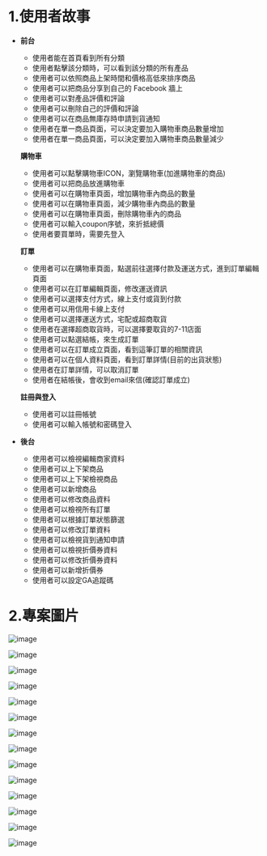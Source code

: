 # 1.使用者故事

- **前台**

  - 使用者能在首頁看到所有分類
  - 使用者點擊該分類時，可以看到該分類的所有產品
  - 使用者可以依照商品上架時間和價格高低來排序商品
  - 使用者可以把商品分享到自己的 Facebook 牆上
  - 使用者可以對產品評價和評論
  - 使用者可以刪除自己的評價和評論
  - 使用者可以在商品無庫存時申請到貨通知
  - 使用者在單一商品頁面，可以決定要加入購物車商品數量增加
  - 使用者在單一商品頁面，可以決定要加入購物車商品數量減少

  **購物車**

  - 使用者可以點擊購物車ICON，瀏覽購物車(加進購物車的商品)
  - 使用者可以把商品放進購物車
  - 使用者可以在購物車頁面，增加購物車內商品的數量
  - 使用者可以在購物車頁面，減少購物車內商品的數量
  - 使用者可以在購物車頁面，刪除購物車內的商品
  - 使用者可以輸入coupon序號，來折抵總價
  - 使用者要買單時，需要先登入

  **訂單**

  - 使用者可以在購物車頁面，點選前往選擇付款及運送方式，進到訂單編輯頁面
  - 使用者可以在訂單編輯頁面，修改運送資訊
  - 使用者可以選擇支付方式，線上支付或貨到付款
  - 使用者可以用信用卡線上支付
  - 使用者可以選擇運送方式，宅配或超商取貨
  - 使用者在選擇超商取貨時，可以選擇要取貨的7-11店面
  - 使用者可以點選結帳，來生成訂單
  - 使用者可以在訂單成立頁面，看到這筆訂單的相關資訊
  - 使用者可以在個人資料頁面，看到訂單詳情(目前的出貨狀態)
  - 使用者在訂單詳情，可以取消訂單
  - 使用者在結帳後，會收到email來信(確認訂單成立)

  **註冊與登入**

  - 使用者可以註冊帳號
  - 使用者可以輸入帳號和密碼登入


- **後台** 

  - 使用者可以檢視編輯商家資料
  - 使用者可以上下架商品
  - 使用者可以上下架檢視商品
  - 使用者可以新增商品
  - 使用者可以修改商品資料
  - 使用者可以檢視所有訂單
  - 使用者可以根據訂單狀態篩選
  - 使用者可以修改訂單資料
  - 使用者可以檢視貨到通知申請
  - 使用者可以檢視折價券資料
  - 使用者可以修改折價券資料
  - 使用者可以新增折價券
  - 使用者可以設定GA追蹤碼

# 2.專案圖片

![image](https://github.com/tzuyi0817/ac_s4_final_project_ecweb_vue/blob/master/src/assets/11.png)

![image](https://github.com/tzuyi0817/ac_s4_final_project_ecweb_vue/blob/master/src/assets/1.png)

![image](https://github.com/tzuyi0817/ac_s4_final_project_ecweb_vue/blob/master/src/assets/2.png)

![image](https://github.com/tzuyi0817/ac_s4_final_project_ecweb_vue/blob/master/src/assets/3.png)

![image](https://github.com/tzuyi0817/ac_s4_final_project_ecweb_vue/blob/master/src/assets/作品產品頁面.png)

![image](https://github.com/tzuyi0817/ac_s4_final_project_ecweb_vue/blob/master/src/assets/4.png)

![image](https://github.com/tzuyi0817/ac_s4_final_project_ecweb_vue/blob/master/src/assets/購物車頁面.png)

![image](https://github.com/tzuyi0817/ac_s4_final_project_ecweb_vue/blob/master/src/assets/5.png)

![image](https://github.com/tzuyi0817/ac_s4_final_project_ecweb_vue/blob/master/src/assets/6.png)

![image](https://github.com/tzuyi0817/ac_s4_final_project_ecweb_vue/blob/master/src/assets/7.png)

![image](https://github.com/tzuyi0817/ac_s4_final_project_ecweb_vue/blob/master/src/assets/8.png)

![image](https://github.com/tzuyi0817/ac_s4_final_project_ecweb_vue/blob/master/src/assets/後台頁面.png)

![image](https://github.com/tzuyi0817/ac_s4_final_project_ecweb_vue/blob/master/src/assets/9.png)

![image](https://github.com/tzuyi0817/ac_s4_final_project_ecweb_vue/blob/master/src/assets/10.png)

